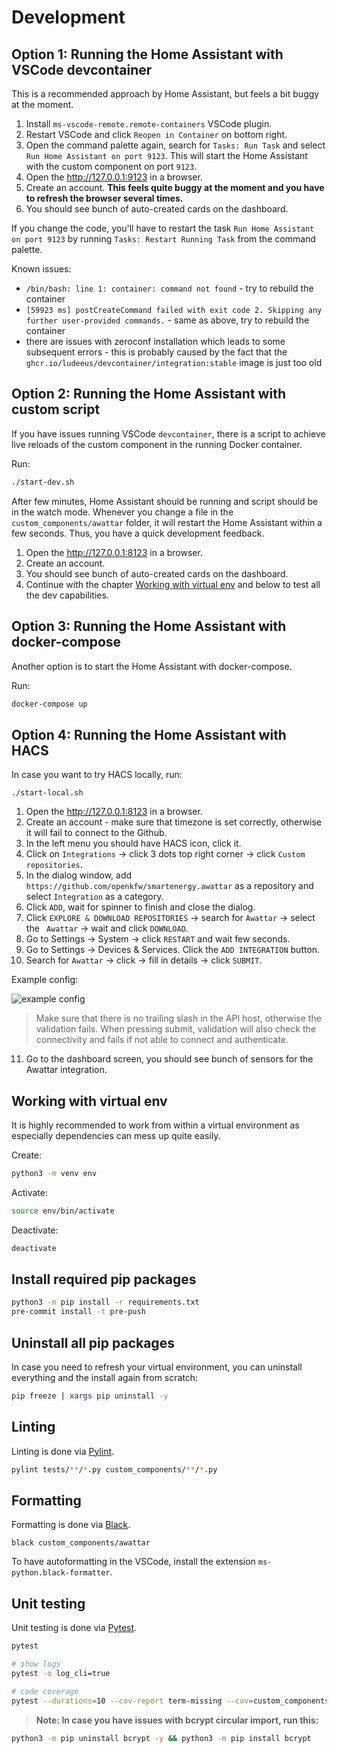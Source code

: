 # Development

## Option 1: Running the Home Assistant with VSCode devcontainer

This is a recommended approach by Home Assistant, but feels a bit buggy at the moment.

1. Install `ms-vscode-remote.remote-containers` VSCode plugin.
2. Restart VSCode and click `Reopen in Container` on bottom right.
3. Open the command palette again, search for `Tasks: Run Task` and select `Run Home Assistant on port 9123`. This will start the Home Assistant with the custom component on port `9123`.
4. Open the <http://127.0.0.1:9123> in a browser.
5. Create an account. **This feels quite buggy at the moment and you have to refresh the browser several times.**
6. You should see bunch of auto-created cards on the dashboard.

If you change the code, you'll have to restart the task `Run Home Assistant on port 9123` by running `Tasks: Restart Running Task` from the command palette.

Known issues:

- `/bin/bash: line 1: container: command not found` - try to rebuild the container
- `[59923 ms] postCreateCommand failed with exit code 2. Skipping any further user-provided commands.` - same as above, try to rebuild the container
- there are issues with zeroconf installation which leads to some subsequent errors - this is probably caused by the fact that the `ghcr.io/ludeeus/devcontainer/integration:stable` image is just too old

## Option 2: Running the Home Assistant with custom script

If you have issues running VSCode `devcontainer`, there is a script to achieve live reloads of the custom component in the running Docker container.

Run:

```bash
./start-dev.sh
```

After few minutes, Home Assistant should be running and script should be in the watch mode. Whenever you change a file in the `custom_components/awattar` folder, it will restart the Home Assistant within a few seconds. Thus, you have a quick development feedback.

1. Open the <http://127.0.0.1:8123> in a browser.
2. Create an account.
3. You should see bunch of auto-created cards on the dashboard.
4. Continue with the chapter [Working with virtual env](#working-with-virtual-env) and below to test all the dev capabilities.

## Option 3: Running the Home Assistant with docker-compose

Another option is to start the Home Assistant with docker-compose.

Run:

```bash
docker-compose up
```

## Option 4: Running the Home Assistant with HACS

In case you want to try HACS locally, run:

```
./start-local.sh
```

1. Open the <http://127.0.0.1:8123> in a browser.
2. Create an account - make sure that timezone is set correctly, otherwise it will fail to connect to the Github.
3. In the left menu you should have HACS icon, click it.
4. Click on `Integrations` -> click 3 dots top right corner -> click `Custom repositories`.
5. In the dialog window, add `https://github.com/openkfw/smartenergy.awattar` as a repository and select `Integration` as a category.
6. Click `ADD`, wait for spinner to finish and close the dialog.
7. Click `EXPLORE & DOWNLOAD REPOSITORIES` -> search for `Awattar` -> select the ` Awattar` -> wait and click `DOWNLOAD`.
8. Go to Settings -> System -> click `RESTART` and wait few seconds.
9. Go to Settings -> Devices & Services. Click the `ADD INTEGRATION` button.
10. Search for `Awattar` -> click -> fill in details -> click `SUBMIT`.

Example config:

![example config](./ha-example-config.png)

> Make sure that there is no trailing slash in the API host, otherwise the validation fails. When pressing submit, validation will also check the connectivity and fails if not able to connect and authenticate.

11. Go to the dashboard screen, you should see bunch of sensors for the Awattar integration.

## Working with virtual env

It is highly recommended to work from within a virtual environment as especially dependencies can mess up quite easily.

Create:

```bash
python3 -m venv env
```

Activate:

```bash
source env/bin/activate
```

Deactivate:

```bash
deactivate
```

## Install required pip packages

```bash
python3 -m pip install -r requirements.txt
pre-commit install -t pre-push
```

## Uninstall all pip packages

In case you need to refresh your virtual environment, you can uninstall everything and the install again from scratch:

```bash
pip freeze | xargs pip uninstall -y
```

## Linting

Linting is done via [Pylint](https://www.pylint.org/).

```bash
pylint tests/**/*.py custom_components/**/*.py
```

## Formatting

Formatting is done via [Black](https://black.readthedocs.io/en/stable/getting_started.html).

```
black custom_components/awattar
```

To have autoformatting in the VSCode, install the extension `ms-python.black-formatter`.

## Unit testing

Unit testing is done via [Pytest](https://docs.pytest.org/en/7.2.x/).

```bash
pytest

# show logs
pytest -o log_cli=true

# code coverage
pytest --durations=10 --cov-report term-missing --cov=custom_components.awattar tests
```

> **Note: In case you have issues with bcrypt circular import, run this:**

```bash
python3 -m pip uninstall bcrypt -y && python3 -m pip install bcrypt
```
